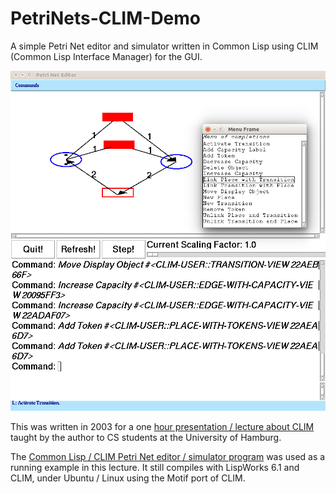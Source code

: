 # PetriNets-CLIM-Demo

A simple Petri Net editor and simulator written in Common Lisp using CLIM (Common Lisp Interface Manager) for the GUI. 

![poster](pics/petrinet.png)

This was written in 2003 for a one [hour presentation / lecture about CLIM](./clim.pdf) taught by the author to CS students at the University of Hamburg.

The [Common Lisp / CLIM Petri Net editor / simulator program](src/petri2.lisp) was used as a running example in this lecture. It still compiles with LispWorks 6.1 and CLIM, under Ubuntu / Linux using the Motif port of CLIM. 